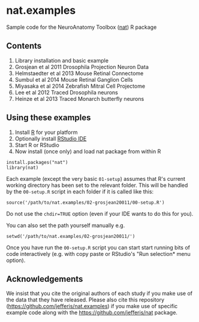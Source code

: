 nat.examples
============

Sample code for the NeuroAnatomy Toolbox ([nat](https://github.com/jefferis/nat)) R package

## Contents
01. Library installation and basic example
02. Grosjean et al 2011 Drosophila Projection Neuron Data
03. Helmstaedter et al 2013 Mouse Retinal Connectome
04. Sumbul et al 2014 Mouse Retinal Ganglion Cells
05. Miyasaka et al 2014 Zebrafish Mitral Cell Projectome
06. Lee et al 2012 Traced Drosophila neurons
07. Heinze et al 2013 Traced Monarch butterfly neurons

## Using these examples

1. Install [R](http://cran.r-project.org/) for your platform
2. Optionally install [RStudio IDE](http://www.rstudio.com/ide/download/)
3. Start R or RStudio
4. Now install (once only) and load nat package from within R

```
install.packages("nat")
library(nat)
```

Each example (except the very basic `01-setup`) assumes that R's current working directory has been set to the
relevant folder. This will be handled by the `00-setup.R` script in each folder if
it is called like this:

```
source('/path/to/nat.examples/02-grosjean20011/00-setup.R')
```
Do not use the `chdir=TRUE` option (even if your IDE wants to do this for you).

You can also set the path yourself manually e.g.

```
setwd('/path/to/nat.examples/02-grosjean20011/')
```

Once you have run the `00-setup.R` script you can start start running bits of
code interactively (e.g. with copy paste or RStudio's "Run selection* menu option).

## Acknowledgements
We insist that you cite the original authors of each study if you make use of
the data that they have released. Please also cite this repository 
(https://github.com/jefferis/nat.examples) if you make use of specific example
code along with the https://github.com/jefferis/nat package.
